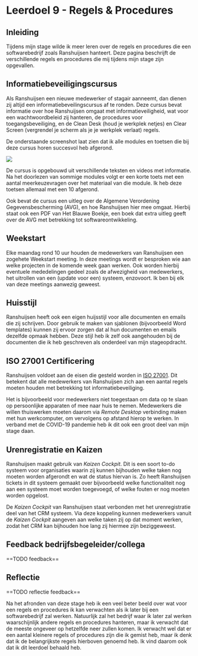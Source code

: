 ﻿# Leerdoel 9 - Regels & Procedures
## Inleiding
Tijdens mijn stage wilde ik meer leren over de regels en procedures die een softwarebedrijf zoals Ranshuijsen hanteert. Deze pagina beschrijft de verschillende regels en procedures die mij tijdens mijn stage zijn opgevallen.

## Informatiebeveiligingscursus
Als Ranshuijsen een nieuwe medewerker of stagair aanneemt, dan dienen zij altijd een informatiebeveilingscursus af te ronden. Deze cursus bevat informatie over hoe Ranshuijsen omgaat met informatieveiligheid, wat voor een wachtwoordbeleid zij hanteren, de procedures voor toegangsbeveiliging, en de Clean Desk (houd je werkplek netjes) en Clear Screen (vergrendel je scherm als je je werkplek verlaat) regels.

De onderstaande screenshot laat zien dat ik alle modules en toetsen die bij deze cursus horen succesvol heb afgerond.

![](\\Assets\\Images\\Cursus.png)  
 
De cursus is opgebouwd uit verschillende teksten en videos met informatie. Na het doorlezen van sommige modules volgt er een korte toets met een aantal meerkeuzevragen over het materiaal van die module. Ik heb deze toetsen allemaal met een 10 afgerond.

Ook bevat de cursus een uitleg over de Algemene Verordening Gegevensbescherming (AVG), en hoe Ranshuijsen hier mee omgaat. Hierbij staat ook een PDF van Het Blauwe Boekje, een boek dat extra uitleg geeft over de AVG met betrekking tot softwareontwikkeling.

## Weekstart
Elke maandag rond 10 uur houden de medewerkers van Ranshuijsen een zogehete Weekstart meeting. In deze meetings wordt er besproken wie aan welke projecten in de komende week gaan werken. Ook worden hierbij eventuele mededelingen gedeel zoals de afwezigheid van medewerkers, het uitrollen van een (update voor een) systeem, enzovoort. Ik ben bij elk van deze meetings aanwezig geweest.

## Huisstijl
Ranshuijsen heeft ook een eigen huijsstijl voor alle documenten en emails die zij schrijven. Door gebruik te maken van sjablonen (bijvoorbeeld Word templates) kunnen zij ervoor zorgen dat al hun documenten en emails dezelfde opmaak hebben. Deze stijl heb ik zelf ook aangehouden bij de documenten die ik heb geschreven als onderdeel van mijn stageopdracht.

## ISO 27001 Certificering
Ranshuijsen voldoet aan de eisen die gesteld worden in [ISO 27001](https://nl.wikipedia.org/wiki/ISO/IEC_27001). Dit betekent dat alle medewerkers van Ranshuijsen zich aan een aantal regels moeten houden met betrekking tot informatiebeveiliging.

Het is bijvoorbeeld voor medewerkers niet toegestaan om data op te slaan op persoonlijke apparaten of mee naar huis te nemen. Medewerkers die willen thuiswerken moeten daarom via _Remote Desktop_ verbinding maken met hun werkcomputer, om vervolgens op afstand hierop te werken. In verband met de COVID-19 pandemie heb ik dit ook een groot deel van mijn stage daan.

## Urenregistratie en Kaizen
Ranshuijsen maakt gebruik van _Kaizen Cockpit_. Dit is een soort to-do systeem voor organisaties waarin zij kunnen bijhouden welke taken nog moeten worden afgerondt en wat de status hiervan is. Zo heeft Ranshuijsen tickets in dit systeem gemaakt over bijvoorbeeld welke functionaliteit nog aan een systeem moet worden toegevoegd, of welke fouten er nog moeten worden opgelost.  
  
De _Kaizen Cockpit_ van Ranshuijsen staat verbonden met het urenregistratie deel van het CRM systeem. Via deze koppeling kunnen medewerkers vanuit de _Kaizen Cockpit_ aangeven aan welke taken zij op dat moment werken, zodat het CRM kan bijhouden hoe lang zij hiermee zijn beziggeweest.

## Feedback bedrijfsbegeleider/collega
==TODO feedback==

## Reflectie
==TODO reflectie feedback==

Na het afronden van deze stage heb ik een veel beter beeld over wat voor een regels en procedures ik kan verwachten als ik later bij een softwarebedrijf zal werken. Natuurlijk zal het bedrijf waar ik later zal werken waarschijnlijk andere regels en procedures hanteren, maar ik verwacht dat de meeste ongeveer op hetzelfde neer zullen komen. Ik verwacht wel dat er een aantal kleinere regels of procedures zijn die ik gemist heb, maar ik denk dat ik de belangrijkste regels hierboven genoemd heb. Ik vind daarom ook dat ik dit leerdoel behaald heb.